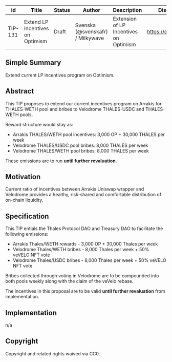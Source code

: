 | id | Title | Status | Author | Description | Discussions to | Created |
| ----------- | ----------- | ----------- | ----------- | ----------- | ----------- | ----------- |
| TIP-131 | Extend LP Incentives on Optimism | Draft | Svenska (@svenskafr) / Milkywave | Extension of LP Incentives on Optimism | https://discord.gg/thales | 2023-03-06


## Simple Summary

Extend current LP incentives program on Optimism.

## Abstract

This TIP proposes to extend our current incentives program on Arrakis for THALES-WETH pool and bribes to Velodrome THALES-USDC and THALES-WETH pools.  
  
Reward structure would stay as:  
  
- Arrakis THALES/WETH pool incentives: 3,000 OP + 30,000 THALES per week
- Velodrome THALES/USDC pool bribes: 8,000 THALES per week
- Velodrome THALES/WETH pool bribes: 8,000 THALES per week
  
These emissions are to run **until further revaluation**.  
  
## Motivation
 
Current ratio of incentives between Arrakis Uniswap wrapper and Velodrome provides a healthy, risk-shared and comfortable distribution of on-chain liquidity.

## Specification 

This TIP entials the Thales Protocol DAO and Treasury DAO to facilitate the following emissions:  
  
- Arrakis   Thales/WETH rewards -   3,000 OP + 30,000 Thales  per week
- Velodrome Thales/WETH bribes -   8,000 Thales per week + 50% veVELO NFT vote  
- Velodrome Thales/USDC bribes -   8,000 Thales per week + 50% veVELO NFT vote  
  
Bribes collected through voting in Velodrome are to be compounded into both pools weekly along with the claim of the veVelo rebase.  
  
The incentives in this proposal are to be valid **until further revaluation** from implementation. 

## Implementation

n/a

## Copyright
 
Copyright and related rights waived via CC0.
